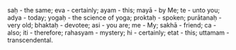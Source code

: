 saḥ - the same; eva - certainly; ayam - this; mayā - by Me; te - unto you; adya - today; yogaḥ - the science of yoga; proktaḥ - spoken; purātanaḥ - very old; bhaktaḥ - devotee; asi - you are; me - My; sakhā - friend; ca - also; iti - therefore; rahasyam - mystery; hi - certainly; etat - this; uttamam - transcendental.
